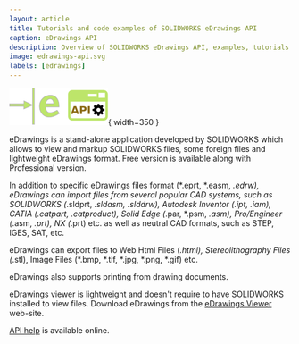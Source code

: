 ```yaml
---
layout: article
title: Tutorials and code examples of SOLIDWORKS eDrawings API
caption: eDrawings API
description: Overview of SOLIDWORKS eDrawings API, examples, tutorials and code snippets
image: edrawings-api.svg
labels: [edrawings]
---
```

![eDrawings API](edrawings-api.svg){ width=350 }

eDrawings is a stand-alone application developed by SOLIDWORKS which allows to view and markup SOLIDWORKS files, some foreign files and lightweight eDrawings format. Free version is available along with Professional version.

In addition to specific eDrawings files format (*.eprt, *.easm, *.edrw), eDrawings can import files from several popular CAD systems, such as SOLIDWORKS (*.sldprt, *.sldasm, *.slddrw), Autodesk Inventor (*.ipt, *.iam), CATIA (*.catpart, .catproduct), Solid Edge (*.par, *.psm, *.asm), Pro/Engineer (*.asm, *.prt), NX (*.prt) etc. as well as neutral CAD formats, such as STEP, IGES, SAT, etc.

eDrawings can export files to Web Html Files (*.html), Stereolithography Files (*.stl), Image Files (*.bmp, *.tif, *.jpg, *.png, *.gif) etc.

eDrawings also supports printing from drawing documents. 

eDrawings viewer is lightweight and doesn't require to have SOLIDWORKS installed to view files. Download eDrawings from the [eDrawings Viewer](https://www.edrawingsviewer.com) web-site.

[API help](http://help.solidworks.com/2016/english/api/SWHelp_List.html?id=910f478a27674aea9e7869b31a3f9252) is available online.
